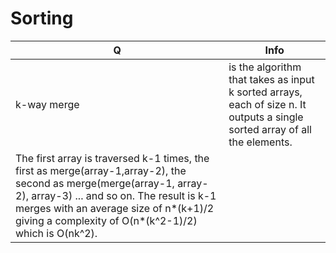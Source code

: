  # Sorting
Q | Info 
--- | ---
 k-way merge|is the algorithm that takes as input k sorted arrays, each of size n. It outputs a single sorted array of all the elements.
 |The first array is traversed k-1 times, the first as merge(array-1,array-2), the second as merge(merge(array-1, array-2), array-3) ... and so on. The result is k-1 merges with an average size of n*(k+1)/2 giving a complexity of O(n*(k^2-1)/2) which is O(nk^2).
 

